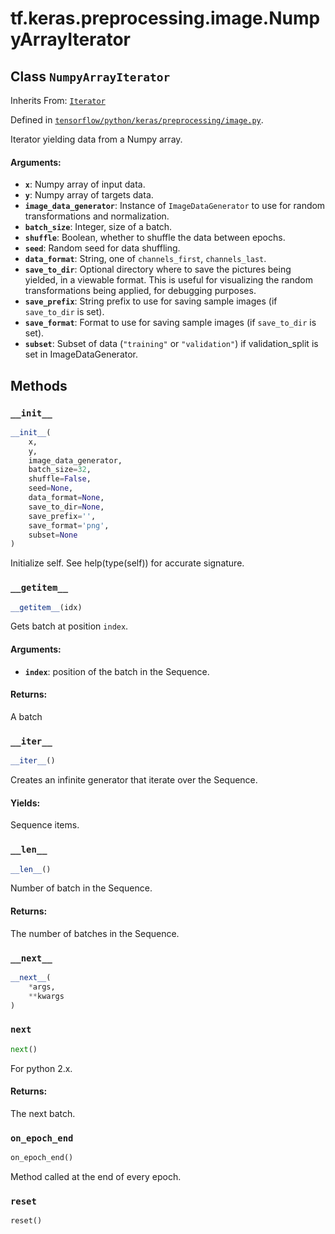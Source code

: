 <div itemscope itemtype="http://developers.google.com/ReferenceObject">
<meta itemprop="name" content="tf.keras.preprocessing.image.NumpyArrayIterator" />
<meta itemprop="property" content="__getitem__"/>
<meta itemprop="property" content="__init__"/>
<meta itemprop="property" content="__iter__"/>
<meta itemprop="property" content="__len__"/>
<meta itemprop="property" content="__next__"/>
<meta itemprop="property" content="next"/>
<meta itemprop="property" content="on_epoch_end"/>
<meta itemprop="property" content="reset"/>
</div>

# tf.keras.preprocessing.image.NumpyArrayIterator

## Class `NumpyArrayIterator`

Inherits From: [`Iterator`](../../../../tf/keras/preprocessing/image/Iterator.md)



Defined in [`tensorflow/python/keras/preprocessing/image.py`](https://www.tensorflow.org/code/tensorflow/python/keras/preprocessing/image.py).

Iterator yielding data from a Numpy array.

#### Arguments:

* <b>`x`</b>: Numpy array of input data.
* <b>`y`</b>: Numpy array of targets data.
* <b>`image_data_generator`</b>: Instance of `ImageDataGenerator`
        to use for random transformations and normalization.
* <b>`batch_size`</b>: Integer, size of a batch.
* <b>`shuffle`</b>: Boolean, whether to shuffle the data between epochs.
* <b>`seed`</b>: Random seed for data shuffling.
* <b>`data_format`</b>: String, one of `channels_first`, `channels_last`.
* <b>`save_to_dir`</b>: Optional directory where to save the pictures
        being yielded, in a viewable format. This is useful
        for visualizing the random transformations being
        applied, for debugging purposes.
* <b>`save_prefix`</b>: String prefix to use for saving sample
        images (if `save_to_dir` is set).
* <b>`save_format`</b>: Format to use for saving sample images
        (if `save_to_dir` is set).
* <b>`subset`</b>: Subset of data (`"training"` or `"validation"`) if
        validation_split is set in ImageDataGenerator.

## Methods

<h3 id="__init__"><code>__init__</code></h3>

``` python
__init__(
    x,
    y,
    image_data_generator,
    batch_size=32,
    shuffle=False,
    seed=None,
    data_format=None,
    save_to_dir=None,
    save_prefix='',
    save_format='png',
    subset=None
)
```

Initialize self.  See help(type(self)) for accurate signature.

<h3 id="__getitem__"><code>__getitem__</code></h3>

``` python
__getitem__(idx)
```

Gets batch at position `index`.

#### Arguments:

* <b>`index`</b>: position of the batch in the Sequence.


#### Returns:

A batch

<h3 id="__iter__"><code>__iter__</code></h3>

``` python
__iter__()
```

Creates an infinite generator that iterate over the Sequence.

#### Yields:

Sequence items.

<h3 id="__len__"><code>__len__</code></h3>

``` python
__len__()
```

Number of batch in the Sequence.

#### Returns:

The number of batches in the Sequence.

<h3 id="__next__"><code>__next__</code></h3>

``` python
__next__(
    *args,
    **kwargs
)
```



<h3 id="next"><code>next</code></h3>

``` python
next()
```

For python 2.x.

#### Returns:

The next batch.

<h3 id="on_epoch_end"><code>on_epoch_end</code></h3>

``` python
on_epoch_end()
```

Method called at the end of every epoch.
    

<h3 id="reset"><code>reset</code></h3>

``` python
reset()
```





